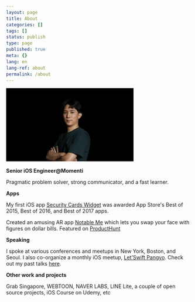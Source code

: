 ```yaml
---
layout: page
title: About
categories: []
tags: []
status: publish
type: page
published: true
meta: {}
lang: en
lang-ref: about
permalink: /about
---
```


<div id="rightCol">

  <img src="/assets/posts/profile-main.png" />

  <p></p>

  <p><b>Senior iOS Engineer@Momenti</b></p>

  <p>Pragmatic problem solver, strong communicator, and a fast learner.</p>

  <p><b>Apps</b></p>

  <p>My first iOS app <a href="https://apps.apple.com/us/app/security-cards-widget/id949362849" target="_blank">Security Cards Widget</a> was awarded App Store's Best of 2015, Best of 2016, and Best of 2017 apps. </p>

  <p>Created an amusing AR app <a href="https://apps.apple.com/kr/app/notable-me/id1453810473?l=en" target="_blank">Notable Me</a> which lets you swap your face with figures on dollar bills. Featured on <a href="https://www.producthunt.com/posts/notable-me" target="_blank">ProductHunt</a></p>

  <p><b>Speaking</b></p>

  <p>I spoke at various conferences and meetups in New York, Boston, and Seoul. I also co-organize a monthly iOS meetup, <a href="https://festa.io/hosts/625">Let'Swift Pangyo</a>. Check out my past talks <a href="{{ site.baseurl }}/speaking">here</a>. </p>

  <p><b>Other work and projects</b></p>

  <p>Grab Singapore, WEBTOON, NAVER LABS, LINE Lite, a couple of open source projects, iOS Course on Udemy, etc</p>
</div>

<style type="text/css">
  #leftCol {
    margin-bottom: 40px;
    margin-right: 30px;
    width: 100%;
    text-align: center;
  }
  #rightCol img {
    height: 200px;
    /*display: block;
    margin-left: auto;
    margin-right: auto;*/
  }
  @media screen and (min-width: 600px) {
    #leftCol {
        width: 35%; 
        float: left;
        height: 540px;
      }
    }
  }
  @media screen and (min-width: 600px) {
    #rightCol {
      width: 55%; 
      float: right;
    }
  }
  }
</style>
